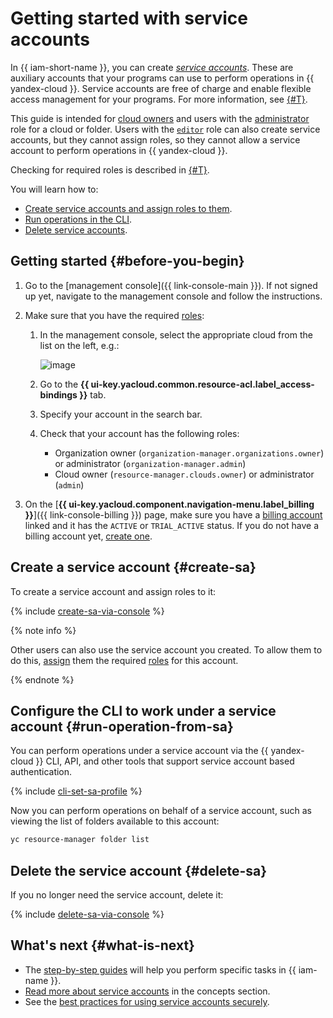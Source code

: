 # Getting started with service accounts

In {{ iam-short-name }}, you can create [_service accounts_](concepts/users/service-accounts.md). These are auxiliary accounts that your programs can use to perform operations in {{ yandex-cloud }}. Service accounts are free of charge and enable flexible access management for your programs. For more information, see [{#T}](concepts/users/service-accounts.md).

This guide is intended for [cloud owners](../resource-manager/concepts/resources-hierarchy.md#owner) and users with the [administrator](./roles-reference.md#admin) role for a cloud or folder. Users with the [`editor`](./roles-reference.md#editor) role can also create service accounts, but they cannot assign roles, so they cannot allow a service account to perform operations in {{ yandex-cloud }}.

Checking for required roles is described in [{#T}](#before-you-begin).

You will learn how to:

* [Create service accounts and assign roles to them](#create-sa).
* [Run operations in the CLI](#run-operation-from-sa).
* [Delete service accounts](#delete-sa).

## Getting started {#before-you-begin}

1. Go to the [management console]({{ link-console-main }}). If not signed up yet, navigate to the management console and follow the instructions.
1. Make sure that you have the required [roles](./concepts/access-control/roles.md):

    1. In the management console, select the appropriate cloud from the list on the left, e.g.:

        ![image](../_assets/resource-manager/switch-cloud-n-n.png)

    1. Go to the **{{ ui-key.yacloud.common.resource-acl.label_access-bindings }}** tab.
    1. Specify your account in the search bar.
    1. Check that your account has the following roles:

        * Organization owner (`organization-manager.organizations.owner`) or administrator (`organization-manager.admin`)
        * Cloud owner (`resource-manager.clouds.owner`) or administrator (`admin`)


1. On the [**{{ ui-key.yacloud.component.navigation-menu.label_billing }}**]({{ link-console-billing }}) page, make sure you have a [billing account](../billing/concepts/billing-account.md) linked and it has the `ACTIVE` or `TRIAL_ACTIVE` status. If you do not have a billing account yet, [create one](../billing/quickstart/index.md#create_billing_account).


## Create a service account {#create-sa}

To create a service account and assign roles to it:

{% include [create-sa-via-console](../_includes/iam/create-sa-via-console.md) %}

{% note info %}

Other users can also use the service account you created. To allow them to do this, [assign](operations/sa/set-access-bindings.md#assign-role-to-sa) them the required [roles](./security/index.md#service-roles) for this account.

{% endnote %}

## Configure the CLI to work under a service account {#run-operation-from-sa}

You can perform operations under a service account via the {{ yandex-cloud }} CLI, API, and other tools that support service account based authentication.

{% include [cli-set-sa-profile](../_includes/cli-set-sa-profile.md) %}

Now you can perform operations on behalf of a service account, such as viewing the list of folders available to this account:

```bash
yc resource-manager folder list
```

## Delete the service account {#delete-sa}

If you no longer need the service account, delete it:

{% include [delete-sa-via-console](../_includes/iam/delete-sa-via-console.md) %}

## What's next {#what-is-next}

* The [step-by-step guides](operations/index.md) will help you perform specific tasks in {{ iam-name }}.
* [Read more about service accounts](concepts/users/service-accounts.md) in the concepts section.
* See the [best practices for using service accounts securely](best-practices/using-iam-securely.md#use-sa).

